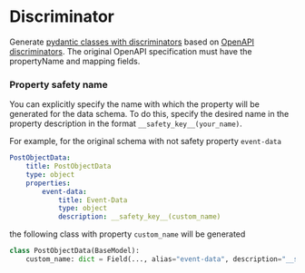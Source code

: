 # Discriminator
Generate [pydantic classes with discriminators](https://docs.pydantic.dev/latest/api/standard_library_types/#discriminated-unions-aka-tagged-unions) based on [OpenAPI discriminators](https://swagger.io/docs/specification/data-models/inheritance-and-polymorphism/). The original OpenAPI specification must have the propertyName and mapping fields.

### Property safety name
You can explicitly specify the name with which the property will be generated for the data schema. To do this, specify the desired name in the property description in the format `__safety_key__(your_name)`.

For example, for the original schema with not safety property `event-data`
```yaml
PostObjectData:
    title: PostObjectData
    type: object
    properties:
        event-data:
            title: Event-Data
            type: object
            description: __safety_key__(custom_name)
```
the following class with property `custom_name` will be generated
```python
class PostObjectData(BaseModel):
    custom_name: dict = Field(..., alias="event-data", description="__safety_key__(custom_name)")
```